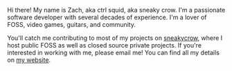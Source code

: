 Hi there! My name is Zach, aka ctrl squid, aka sneaky crow. I'm a passionate software developer with several decades of experience. I'm a lover of FOSS, video games, guitars, and community. 

You'll catch me contributing to most of my projects on [sneakycrow][sneakycrow-org], where I host public FOSS as well as closed source private projects. If you're interested in working with me, please email me! You can find all my details on [my website][website].

[sneakycrow-org]:https://github.com/sneakycrow
[website]:https://sneakycrow.dev
